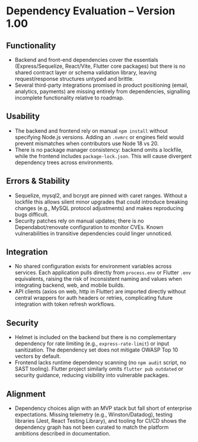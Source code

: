 # Dependency Evaluation – Version 1.00

## Functionality
- Backend and front-end dependencies cover the essentials (Express/Sequelize, React/Vite, Flutter core packages) but there is no shared contract layer or schema validation library, leaving request/response structures untyped and brittle.
- Several third-party integrations promised in product positioning (email, analytics, payments) are missing entirely from dependencies, signalling incomplete functionality relative to roadmap.

## Usability
- The backend and frontend rely on manual `npm install` without specifying Node.js versions. Adding an `.nvmrc` or engines field would prevent mismatches when contributors use Node 18 vs 20.
- There is no package manager consistency: backend omits a lockfile, while the frontend includes `package-lock.json`. This will cause divergent dependency trees across environments.

## Errors & Stability
- Sequelize, mysql2, and bcrypt are pinned with caret ranges. Without a lockfile this allows silent minor upgrades that could introduce breaking changes (e.g., MySQL protocol adjustments) and makes reproducing bugs difficult.
- Security patches rely on manual updates; there is no Dependabot/renovate configuration to monitor CVEs. Known vulnerabilities in transitive dependencies could linger unnoticed.

## Integration
- No shared configuration exists for environment variables across services. Each application pulls directly from `process.env` or Flutter `.env` equivalents, raising the risk of inconsistent naming and values when integrating backend, web, and mobile builds.
- API clients (axios on web, http in Flutter) are imported directly without central wrappers for auth headers or retries, complicating future integration with token refresh workflows.

## Security
- Helmet is included on the backend but there is no complementary dependency for rate limiting (e.g., `express-rate-limit`) or input sanitization. The dependency set does not mitigate OWASP Top 10 vectors by default.
- Frontend lacks runtime dependency scanning (no `npm audit` script, no SAST tooling). Flutter project similarly omits `flutter pub outdated` or security guidance, reducing visibility into vulnerable packages.

## Alignment
- Dependency choices align with an MVP stack but fall short of enterprise expectations. Missing telemetry (e.g., Winston/Datadog), testing libraries (Jest, React Testing Library), and tooling for CI/CD shows the dependency graph has not been curated to match the platform ambitions described in documentation.
